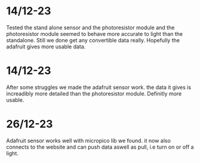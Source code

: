 # 14/12-23

Tested the stand alone sensor and the photoresistor module and the photoresistor module seemed to behave more accurate to light than the standalone.
Still we done get any convertible data really. Hopefully the adafruit gives more usable data.

# 14/12-23

After some struggles we made the adafruit sensor work. the data it gives is increadibly more detailed than the photoresistor module. Definitly more usable.

# 26/12-23

Adafruit sensor works well with micropico lib we found. it now also connects to the website and can push data aswell as pull, i.e turn on or off a light.
